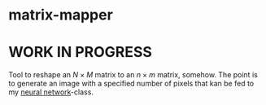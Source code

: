 # matrix-mapper

# WORK IN PROGRESS #
Tool to reshape an $N\times M$ matrix to an $n\times m$ matrix, somehow. The point is to generate an image with a specified number of pixels that kan be fed to my [neural network](https://github.com/magnushelliesen/neural-network)-class.
